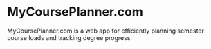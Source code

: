 # MyCoursePlanner.com
MyCoursePlanner.com is a web app for efficiently planning semester course loads and tracking degree progress. 
